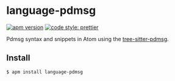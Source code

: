 # language-pdmsg
[![apm version](https://img.shields.io/apm/v/language-pdmsg.svg)](https://atom.io/packages/language-pdmsg)
[![code style: prettier](https://img.shields.io/badge/code_style-prettier-ff69b4.svg)](https://github.com/prettier/prettier)

Pdmsg syntax and snippets in Atom using the [tree-sitter-pdmsg](https://github.com/pndmix/tree-sitter-pdmsg).

## Install
~~~bash
$ apm install language-pdmsg
~~~